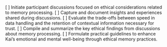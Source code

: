 [ ] Initiate participant discussions focused on ethical considerations related to memory processing.
[ ] Capture and document insights and experiences shared during discussions.
[ ] Evaluate the trade-offs between speed in data handling and the retention of contextual information necessary for trust.
[ ] Compile and summarize the key ethical findings from discussions about memory processing.
[ ] Formulate practical guidelines to enhance Kai’s emotional and mental well-being through ethical memory practices.